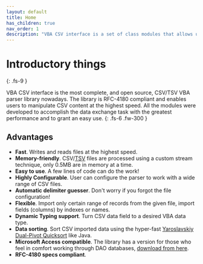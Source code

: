 ```yaml
---
layout: default
title: Home
has_children: true
nav_order: 1
description: "VBA CSV interface is a set of class modules that allows users exchange data between VBA arrays and CSV/TSV files."
---
```


# Introductory things
{: .fs-9 }

VBA CSV interface is the most complete, and open source, CSV/TSV VBA parser library nowadays. The library is RFC-4180 compliant and enables users to manipulate CSV content at the highest speed. All the modules were developed to accomplish the data exchange task with the greatest performance and to grant an easy use.
{: .fs-6 .fw-300 }

## Advantages
* __Fast__. Writes and reads files at the highest speed.
* __Memory-friendly__. CSV/[TSV](https://www.iana.org/assignments/media-types/text/tab-separated-values) files are processed using a custom stream technique, only 0.5MB are in memory at a time.
* __Easy to use__. A few lines of code can do the work!
* __Highly Configurable__. User can configure the parser to work with a wide range of CSV files.
* __Automatic delimiter guesser__. Don't worry if you forgot the file configuration!
* __Flexible__. Import only certain range of records from the given file, import fields (columns) by indexes or names.
* __Dynamic Typing support__. Turn CSV data field to a desired VBA data type.
* __Data sorting__. Sort CSV imported data using the hyper-fast [Yaroslavskiy Dual-Pivot Quicksort](https://web.archive.org/web/20151002230717/http://iaroslavski.narod.ru/quicksort/DualPivotQuicksort.pdf) like Java.
* __Microsoft Access compatible__. The library has a version for those who feel in comfort working through DAO databases, [download from here](https://github.com/ws-garcia/VBA-CSV-interface/raw/master/src/Access_version.zip).
* __RFC-4180 specs compliant__.
